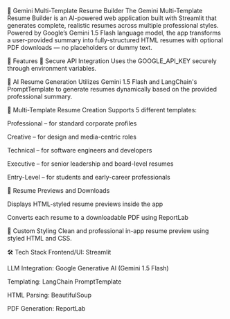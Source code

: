 📄 Gemini Multi-Template Resume Builder
The Gemini Multi-Template Resume Builder is an AI-powered web application built with Streamlit that generates complete, realistic resumes across multiple professional styles. Powered by Google’s Gemini 1.5 Flash language model, the app transforms a user-provided summary into fully-structured HTML resumes with optional PDF downloads — no placeholders or dummy text.

🚀 Features
🔐 Secure API Integration
Uses the GOOGLE_API_KEY securely through environment variables.

🧠 AI Resume Generation
Utilizes Gemini 1.5 Flash and LangChain's PromptTemplate to generate resumes dynamically based on the provided professional summary.

📄 Multi-Template Resume Creation
Supports 5 different templates:

Professional – for standard corporate profiles

Creative – for design and media-centric roles

Technical – for software engineers and developers

Executive – for senior leadership and board-level resumes

Entry-Level – for students and early-career professionals

📎 Resume Previews and Downloads

Displays HTML-styled resume previews inside the app

Converts each resume to a downloadable PDF using ReportLab

🎨 Custom Styling
Clean and professional in-app resume preview using styled HTML and CSS.

🛠️ Tech Stack
Frontend/UI: Streamlit

LLM Integration: Google Generative AI (Gemini 1.5 Flash)

Templating: LangChain PromptTemplate

HTML Parsing: BeautifulSoup

PDF Generation: ReportLab


